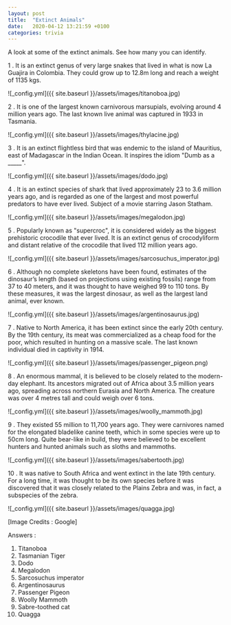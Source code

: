 ```yaml
---
layout: post
title:  "Extinct Animals"
date:   2020-04-12 13:21:59 +0100
categories: trivia
---
```


A look at some of the extinct animals. See how many you can identify.

<!-- more -->

1 . It is an extinct genus of very large snakes that lived in what is now La Guajira in Colombia. They could grow up to 12.8m long and reach a weight of 1135 kgs.

![_config.yml]({{ site.baseurl }}/assets/images/titanoboa.jpg)

2 . It is one of the largest known carnivorous marsupials, evolving around 4 million years ago. The last known live animal was captured in 1933 in Tasmania.

![_config.yml]({{ site.baseurl }}/assets/images/thylacine.jpg)

3 . It is an extinct flightless bird that was endemic to the island of Mauritius, east of Madagascar in the Indian Ocean. It inspires the idiom "Dumb as a _____".

![_config.yml]({{ site.baseurl }}/assets/images/dodo.jpg)

4 . It is an extinct species of shark that lived approximately 23 to 3.6 million years ago, and is regarded as one of the largest and most powerful predators to have ever lived. Subject of a movie starring Jason Statham.

![_config.yml]({{ site.baseurl }}/assets/images/megalodon.jpg)

5 . Popularly known as "supercroc", it is considered widely as the biggest prehistoric crocodile that ever lived. It is an extinct genus of crocodyliform and distant relative of the crocodile that lived 112 million years ago.

![_config.yml]({{ site.baseurl }}/assets/images/sarcosuchus_imperator.jpg)

6 . Although no complete skeletons have been found, estimates of the dinosaur’s length (based on projections using existing fossils) range from 37 to 40 meters, and it was thought to have weighed 99 to 110 tons. By these measures, it was the largest dinosaur, as well as the largest land animal, ever known.

![_config.yml]({{ site.baseurl }}/assets/images/argentinosaurus.jpg)

7 . Native to North America, it has been extinct since the early 20th century. By the 19th century, its meat was commercialized as a cheap food for the poor, which resulted in hunting on a massive scale. The last known individual died in captivity in 1914.

![_config.yml]({{ site.baseurl }}/assets/images/passenger_pigeon.png)

8 . An enormous mammal, it is believed to be closely related to the modern-day elephant. Its ancestors migrated out of Africa about 3.5 million years ago, spreading across northern Eurasia and North America. The creature was over 4 metres tall and could weigh over 6 tons.

![_config.yml]({{ site.baseurl }}/assets/images/woolly_mammoth.jpg)

9 . They existed 55 million to 11,700 years ago. They were carnivores named for the elongated bladelike canine teeth, which in some species were up to 50cm long. Quite bear-like in build, they were believed to be excellent hunters and hunted animals such as sloths and mammoths.

![_config.yml]({{ site.baseurl }}/assets/images/sabertooth.jpg)

10 . It was native to South Africa and went extinct in the late 19th century. For a long time, it was thought to be its own species before it was discovered that it was closely related to the Plains Zebra and was, in fact, a subspecies of the zebra.

![_config.yml]({{ site.baseurl }}/assets/images/quagga.jpg)


[Image Credits : Google]



Answers :

1. Titanoboa
2. Tasmanian Tiger
3. Dodo
4. Megalodon
5. Sarcosuchus imperator
6. Argentinosaurus
7. Passenger Pigeon
8. Woolly Mammoth
9. Sabre-toothed cat
10. Quagga


